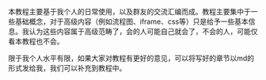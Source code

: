 本教程主要基于我个人的日常使用，以及群友的交流汇编而成。教程主要集中于一些基础概念，对于高级内容（例如流程图、iframe、css等）只是给予一些基本信息。我认为这些内容属于高级范畴了，会的人可能自己就会了，不会的人，可能仅看本教程也不会。

限于我个人水平有限，如果大家对教程有更好的意见，可以将写好的章节以md的形式发给我，我们可以补充到教程中。

